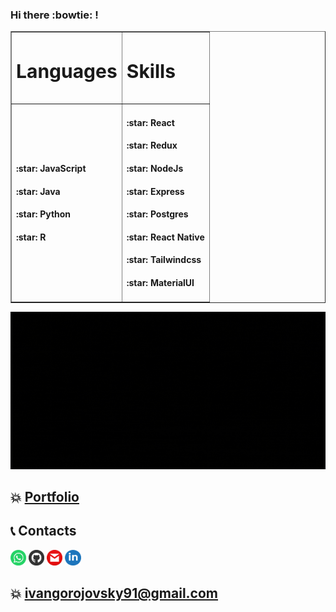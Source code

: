 ### Hi there :bowtie: !

<table border="1" align="center">
 <tr>
    <td><h3 style="font-size:30px">Languages</h3></td>
    <td><h3 style="font-size:30px">Skills</h3></td>
 </tr>
 <tr>
    <td>
        <h4>:star: JavaScript </h4>
        <h4>:star: Java </h4>
        <h4>:star: Python </h4>
        <h4>:star: R </h4>
    </td>
    <td>
        <h4>:star: React </h4>
        <h4>:star: Redux </h4>
        <h4>:star: NodeJs </h4>
        <h4>:star: Express </h4>
        <h4>:star: Postgres </h4>
        <h4>:star: React Native </h4>
        <h4>:star: Tailwindcss </h4>
        <h4>:star: MaterialUI </h4>
    </td>
 </tr>
</table>

![Skills](https://github.com/kwaale/kwaale/blob/main/files/gifSkills.gif)

## :boom: [Portfolio](https://ru-ri-z.github.io/Portfolio-React/)

## :telephone_receiver: Contacts
<a href="https://github.com/Ru-Ri-z"><img width="5%" src="https://github.com/kwaale/kwaale/blob/main/img/Wha.png"/></a>
<a href="https://github.com/Ru-Ri-z"><img width="5%" src="https://github.com/kwaale/kwaale/blob/main/img/gitHub.png"/></a>
<a href="mailto:ivangorojovsky91@gmail.com?Subject=Hola Knut"><img width="5%" src="https://github.com/kwaale/kwaale/blob/main/img/gmail.png"/></a>
<a href="https://www.linkedin.com/in/iv%C3%A1n-gorojovsky-84577b184/"><img width="5%" src="https://github.com/kwaale/kwaale/blob/main/img/linkein.png"/></a>

## :boom: ivangorojovsky91@gmail.com

